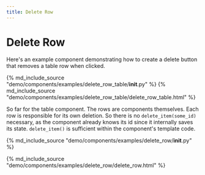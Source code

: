 ```yaml
---
title: Delete Row
---
```


# Delete Row

Here's an example component demonstrating how to create a delete button that removes a table row when clicked.

{% md_include_source "demo/components/examples/delete_row_table/__init__.py" %}
{% md_include_source "demo/components/examples/delete_row_table/delete_row_table.html" %}

So far for the table component. The rows are components themselves. Each row is responsible for its own deletion. So there is no `delete_item(some_id)` necessary, as the component already knows its id since it internally saves its state. `delete_item()` is sufficient within the component's template code.

{% md_include_source "demo/components/examples/delete_row/__init__.py" %}

{% md_include_source "demo/components/examples/delete_row/delete_row.html" %}
